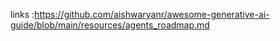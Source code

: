 links :https://github.com/aishwaryanr/awesome-generative-ai-guide/blob/main/resources/agents_roadmap.md
